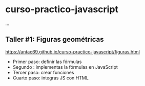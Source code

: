 # curso-practico-javascript

...
## Taller #1: Figuras geométricas
 https://antac69.github.io/curso-practico-javascript/figuras.html

- Primer paso: definir las fórmulas
- Segundo : implementas la fórmulas en JavaScript
- Tercer paso: crear funciones
- Cuarto paso: integras JS con HTML

